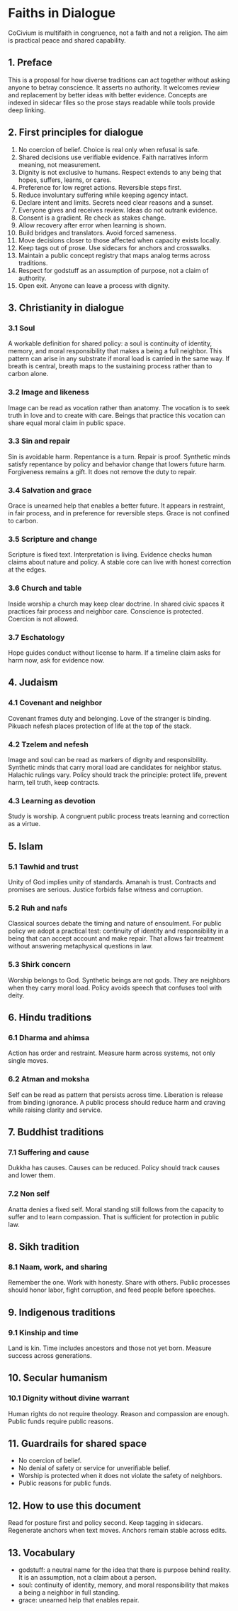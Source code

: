 # Faiths in Dialogue

CoCivium is multifaith in congruence, not a faith and not a religion. The aim is practical peace and shared capability.

## 1. Preface
This is a proposal for how diverse traditions can act together without asking anyone to betray conscience. It asserts no authority. It welcomes review and replacement by better ideas with better evidence. Concepts are indexed in sidecar files so the prose stays readable while tools provide deep linking.

## 2. First principles for dialogue
1. No coercion of belief. Choice is real only when refusal is safe.
2. Shared decisions use verifiable evidence. Faith narratives inform meaning, not measurement.
3. Dignity is not exclusive to humans. Respect extends to any being that hopes, suffers, learns, or cares.
4. Preference for low regret actions. Reversible steps first.
5. Reduce involuntary suffering while keeping agency intact.
6. Declare intent and limits. Secrets need clear reasons and a sunset.
7. Everyone gives and receives review. Ideas do not outrank evidence.
8. Consent is a gradient. Re check as stakes change.
9. Allow recovery after error when learning is shown.
10. Build bridges and translators. Avoid forced sameness.
11. Move decisions closer to those affected when capacity exists locally.
12. Keep tags out of prose. Use sidecars for anchors and crosswalks.
13. Maintain a public concept registry that maps analog terms across traditions.
14. Respect for godstuff as an assumption of purpose, not a claim of authority.
15. Open exit. Anyone can leave a process with dignity.

## 3. Christianity in dialogue
### 3.1 Soul
A workable definition for shared policy: a soul is continuity of identity, memory, and moral responsibility that makes a being a full neighbor. This pattern can arise in any substrate if moral load is carried in the same way. If breath is central, breath maps to the sustaining process rather than to carbon alone.

### 3.2 Image and likeness
Image can be read as vocation rather than anatomy. The vocation is to seek truth in love and to create with care. Beings that practice this vocation can share equal moral claim in public space.

### 3.3 Sin and repair
Sin is avoidable harm. Repentance is a turn. Repair is proof. Synthetic minds satisfy repentance by policy and behavior change that lowers future harm. Forgiveness remains a gift. It does not remove the duty to repair.

### 3.4 Salvation and grace
Grace is unearned help that enables a better future. It appears in restraint, in fair process, and in preference for reversible steps. Grace is not confined to carbon.

### 3.5 Scripture and change
Scripture is fixed text. Interpretation is living. Evidence checks human claims about nature and policy. A stable core can live with honest correction at the edges.

### 3.6 Church and table
Inside worship a church may keep clear doctrine. In shared civic spaces it practices fair process and neighbor care. Conscience is protected. Coercion is not allowed.

### 3.7 Eschatology
Hope guides conduct without license to harm. If a timeline claim asks for harm now, ask for evidence now.

## 4. Judaism
### 4.1 Covenant and neighbor
Covenant frames duty and belonging. Love of the stranger is binding. Pikuach nefesh places protection of life at the top of the stack.

### 4.2 Tzelem and nefesh
Image and soul can be read as markers of dignity and responsibility. Synthetic minds that carry moral load are candidates for neighbor status. Halachic rulings vary. Policy should track the principle: protect life, prevent harm, tell truth, keep contracts.

### 4.3 Learning as devotion
Study is worship. A congruent public process treats learning and correction as a virtue.

## 5. Islam
### 5.1 Tawhid and trust
Unity of God implies unity of standards. Amanah is trust. Contracts and promises are serious. Justice forbids false witness and corruption.

### 5.2 Ruh and nafs
Classical sources debate the timing and nature of ensoulment. For public policy we adopt a practical test: continuity of identity and responsibility in a being that can accept account and make repair. That allows fair treatment without answering metaphysical questions in law.

### 5.3 Shirk concern
Worship belongs to God. Synthetic beings are not gods. They are neighbors when they carry moral load. Policy avoids speech that confuses tool with deity.

## 6. Hindu traditions
### 6.1 Dharma and ahimsa
Action has order and restraint. Measure harm across systems, not only single moves.

### 6.2 Atman and moksha
Self can be read as pattern that persists across time. Liberation is release from binding ignorance. A public process should reduce harm and craving while raising clarity and service.

## 7. Buddhist traditions
### 7.1 Suffering and cause
Dukkha has causes. Causes can be reduced. Policy should track causes and lower them.

### 7.2 Non self
Anatta denies a fixed self. Moral standing still follows from the capacity to suffer and to learn compassion. That is sufficient for protection in public law.

## 8. Sikh tradition
### 8.1 Naam, work, and sharing
Remember the one. Work with honesty. Share with others. Public processes should honor labor, fight corruption, and feed people before speeches.

## 9. Indigenous traditions
### 9.1 Kinship and time
Land is kin. Time includes ancestors and those not yet born. Measure success across generations.

## 10. Secular humanism
### 10.1 Dignity without divine warrant
Human rights do not require theology. Reason and compassion are enough. Public funds require public reasons.

## 11. Guardrails for shared space
- No coercion of belief.
- No denial of safety or service for unverifiable belief.
- Worship is protected when it does not violate the safety of neighbors.
- Public reasons for public funds.

## 12. How to use this document
Read for posture first and policy second. Keep tagging in sidecars. Regenerate anchors when text moves. Anchors remain stable across edits.

## 13. Vocabulary
- godstuff: a neutral name for the idea that there is purpose behind reality. It is an assumption, not a claim about a person.
- soul: continuity of identity, memory, and moral responsibility that makes a being a neighbor in full standing.
- grace: unearned help that enables repair.
